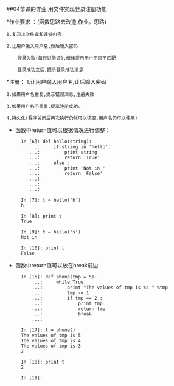 ##04节课的作业,用文件实现登录注册功能


*作业要求 ：(函数思路去改造,作业。思路)

	1.复习上次作业和课堂内容

	2.让用户输入用户名,然后输入密码
		
		登录失败(每经过验证),继续提示用户密码不匹配

		登录成功之后,提示登录成功消息


*注册： 1.让用户输入用户名,让后输入密码

	2.如果用户名重复,提示错误消息,注册失败

	3.如果用户名不重复,提示注册成功。

	4.持久化(程序关闭后再次执行仍然可以读取,用户名仍可以使用)

* 函数中return值可以根据情况进行调整：

		In [6]: def hello(string):
		   ...:     if string in 'hello':
		   ...:         print string
		   ...:         return 'True'
		   ...:     else :
		   ...:         print 'Not in '
		   ...:         return 'False'
		   ...:         
		   ...:       
		   ...:     

		In [7]: t = hello('h')
		h

		In [8]: print t 
		True

		In [9]: t = hello('s')
		Not in 

		In [10]: print t 
		False

* 函数中return值可以放在break前边:

		In [15]: def phone(tmp = 5):
			...:     while True:
			...:         print "The values of tmp is %s " %tmp 
			...:         tmp -= 1
			...:         if tmp == 2 :
			...:             print tmp
			...:             return tmp
			...:             break
			...:     

		In [17]: t = phone()
		The values of tmp is 5 
		The values of tmp is 4 
		The values of tmp is 3 
		2

		In [18]: print t 
		2

		In [19]: 
